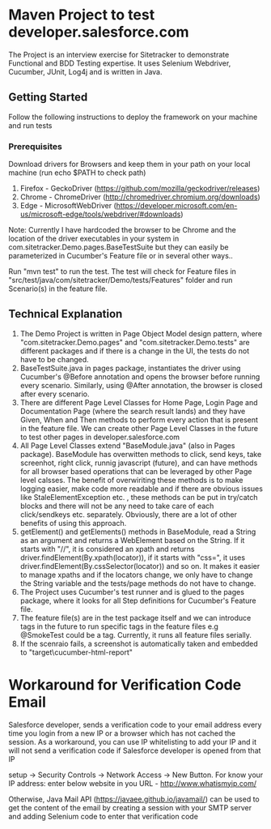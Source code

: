# Maven Project to test developer.salesforce.com

The Project is an interview exercise for Sitetracker to demonstrate Functional and BDD Testing expertise. It uses Selenium Webdriver, Cucumber, JUnit, Log4j and is written in Java. 

## Getting Started
Follow the following instructions to deploy the framework on your machine and run tests

### Prerequisites

Download drivers for Browsers and keep them in your path on your local machine (run echo $PATH to check path)
1. Firefox - GeckoDriver (https://github.com/mozilla/geckodriver/releases)
2. Chrome - ChromeDriver (http://chromedriver.chromium.org/downloads)
3. Edge - MicrosoftWebDriver (https://developer.microsoft.com/en-us/microsoft-edge/tools/webdriver/#downloads)

Note: Currently I have hardcoded the browser to be Chrome and the location of the driver executables in your system in com.sitetracker.Demo.pages.BaseTestSuite but they can easily be parameterized in Cucumber's Feature file or in several other ways..

Run "mvn test" to run the test. The test will check for Feature files in "src/test/java/com/sitetracker/Demo/tests/Features" folder and run Scenario(s) in the feature file. 

## Technical Explanation
1. The Demo Project is written in Page Object Model design pattern, where "com.sitetracker.Demo.pages" and "com.sitetracker.Demo.tests" are different packages and if there is a change in the UI, the tests do not have to be changed.
2. BaseTestSuite.java in pages package, instantiates the driver using Cucumber's @Before annotation and opens the browser before running every scenario. Similarly, using @After annotation, the browser is closed after every scenario.
3. There are different Page Level Classes for Home Page, Login Page and Documentation Page (where the search result lands) and they have Given, When and Then methods to perform every action that is present in the feature file. We can create other Page Level Classes in the future to test other pages in developer.salesforce.com
4. All Page Level Classes extend "BaseModule.java" (also in Pages package). BaseModule has overwitten methods to click, send keys, take screenhot, right click, runnig javascript (future), and can have methods for all browser based operations that can be leveraged by other Page level calsses. The benefit of overwiriting these methods is to make logging easier, make code more readable and if there are obvious issues like StaleElementException etc. , these methods can be put in try/catch blocks and there will not be any need to take care of each click/sendkeys etc. separately. Obviously, there are a lot of other benefits of using this approach.
5. getElement() and getElements() methods in BaseModule, read a String as an argument and returns a WebElement based on the String. If it starts with "//", it is considered an xpath and returns driver.findElement(By.xpath(locator)), if it starts with "css=", it uses driver.findElement(By.cssSelector(locator)) and so on. It makes it easier to manage xpaths and if the locators change, we only have to change the String variable and the tests/page methods do not have to change.
6. The Project uses Cucumber's test runner and is glued to the pages package, where it looks for all Step definitions for Cucumber's Feature file.
7. The feature file(s) are in the test package itself and we can introduce tags in the future to run specific tags in the feature files e.g @SmokeTest could be a tag. Currently, it runs all feature files serially. 
8. If the scenraio fails, a screenshot is automatically taken and embedded to "target\cucumber-html-report"

# Workaround for Verification Code Email
Salesforce developer, sends a verification code to your email address every time you login from a new IP or a browser which has not cached the session. As a workaround, you can use IP whitelisting to add your IP and it will not send a verification code if Salesforce developer is opened from that IP

setup -> Security Controls -> Network Access -> New Button.
For know your IP address: enter below website in you URL - 
http://www.whatismyip.com/

Otherwise, Java Mail API (https://javaee.github.io/javamail/) can be used to get the content of the email by creating a session with your SMTP server and adding Selenium code to enter that verification code
